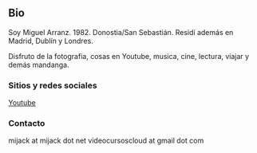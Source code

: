 ## Bio

Soy Miguel Arranz. 1982. Donostia/San Sebastián. Residí además en Madrid, Dublín y Londres.

Disfruto de la fotografia, cosas en Youtube, musica, cine, lectura, viajar y demás mandanga.



### Sitios y redes sociales

[Youtube](https://www.youtube.com/c/MiguelArranz)

### Contacto

mijack at mijack dot net
videocursoscloud at gmail dot com

